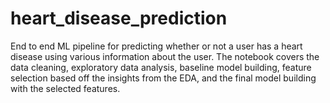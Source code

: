 # heart_disease_prediction
End to end ML pipeline for predicting whether or not a user has a heart disease using various information about the user. The notebook covers the data cleaning, exploratory data analysis, baseline model building, feature selection based off the insights from the EDA, and the final model building with the selected features. 
